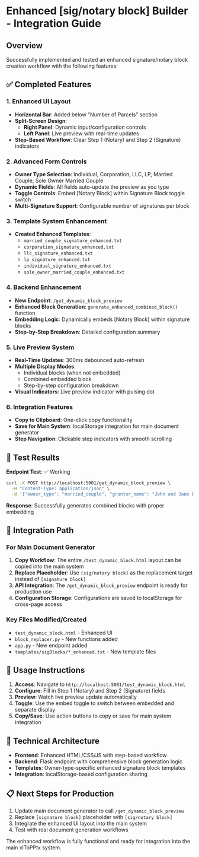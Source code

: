 # Enhanced [sig/notary block] Builder - Integration Guide

## Overview

Successfully implemented and tested an enhanced signature/notary block creation workflow with the following features:

## ✅ Completed Features

### 1. Enhanced UI Layout
- **Horizontal Bar**: Added below "Number of Parcels" section
- **Split-Screen Design**: 
  - **Right Panel**: Dynamic input/configuration controls
  - **Left Panel**: Live preview with real-time updates
- **Step-Based Workflow**: Clear Step 1 (Notary) and Step 2 (Signature) indicators

### 2. Advanced Form Controls
- **Owner Type Selection**: Individual, Corporation, LLC, LP, Married Couple, Sole Owner Married Couple
- **Dynamic Fields**: All fields auto-update the preview as you type
- **Toggle Controls**: Embed [Notary Block] within Signature Block toggle switch
- **Multi-Signature Support**: Configurable number of signatures per block

### 3. Template System Enhancement
- **Created Enhanced Templates**:
  - `married_couple_signature_enhanced.txt`
  - `corporation_signature_enhanced.txt`
  - `llc_signature_enhanced.txt`
  - `lp_signature_enhanced.txt`
  - `individual_signature_enhanced.txt`
  - `sole_owner_married_couple_enhanced.txt`

### 4. Backend Enhancement
- **New Endpoint**: `/get_dynamic_block_preview`
- **Enhanced Block Generation**: `generate_enhanced_combined_block()` function
- **Embedding Logic**: Dynamically embeds [Notary Block] within signature blocks
- **Step-by-Step Breakdown**: Detailed configuration summary

### 5. Live Preview System
- **Real-Time Updates**: 300ms debounced auto-refresh
- **Multiple Display Modes**: 
  - Individual blocks (when not embedded)
  - Combined embedded block
  - Step-by-step configuration breakdown
- **Visual Indicators**: Live preview indicator with pulsing dot

### 6. Integration Features
- **Copy to Clipboard**: One-click copy functionality
- **Save for Main System**: localStorage integration for main document generator
- **Step Navigation**: Clickable step indicators with smooth scrolling

## 🧪 Test Results

**Endpoint Test**: ✅ Working
```bash
curl -X POST http://localhost:5001/get_dynamic_block_preview \
  -H "Content-Type: application/json" \
  -d '{"owner_type": "married_couple", "grantor_name": "John and Jane Doe", ...}'
```

**Response**: Successfully generates combined blocks with proper embedding

## 🔗 Integration Path

### For Main Document Generator

1. **Copy Workflow**: The entire `/test_dynamic_block.html` layout can be copied into the main system
2. **Replace Placeholder**: Use `[sig/notary block]` as the replacement target instead of `[signature block]`
3. **API Integration**: The `/get_dynamic_block_preview` endpoint is ready for production use
4. **Configuration Storage**: Configurations are saved to localStorage for cross-page access

### Key Files Modified/Created
- `test_dynamic_block.html` - Enhanced UI
- `block_replacer.py` - New functions added
- `app.py` - New endpoint added
- `templates/sigBlocks/*_enhanced.txt` - New template files

## 🎯 Usage Instructions

1. **Access**: Navigate to `http://localhost:5001/test_dynamic_block.html`
2. **Configure**: Fill in Step 1 (Notary) and Step 2 (Signature) fields
3. **Preview**: Watch live preview update automatically
4. **Toggle**: Use the embed toggle to switch between embedded and separate display
5. **Copy/Save**: Use action buttons to copy or save for main system integration

## 🔧 Technical Architecture

- **Frontend**: Enhanced HTML/CSS/JS with step-based workflow
- **Backend**: Flask endpoint with comprehensive block generation logic
- **Templates**: Owner-type-specific enhanced signature block templates
- **Integration**: localStorage-based configuration sharing

## 📋 Next Steps for Production

1. Update main document generator to call `/get_dynamic_block_preview`
2. Replace `[signature block]` placeholder with `[sig/notary block]`
3. Integrate the enhanced UI layout into the main system
4. Test with real document generation workflows

The enhanced workflow is fully functional and ready for integration into the main xlToPPtx system.